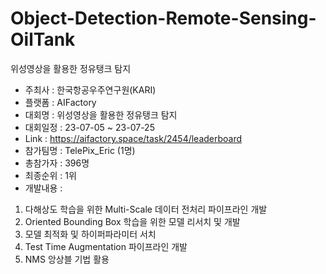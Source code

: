 # Object-Detection-Remote-Sensing-OilTank

위성영상을 활용한 정유탱크 탐지
- 주최사 : 한국항공우주연구원(KARI)
- 플랫폼 : AIFactory
- 대회명 : 위성영상을 활용한 정유탱크 탐지
- 대회일정 : 23-07-05 ~ 23-07-25
- Link : https://aifactory.space/task/2454/leaderboard
- 참가팀명 : TelePix_Eric (1명)
- 총참가자 : 396명
- 최종순위 : 1위
- 개발내용 :
1. 다해상도 학습을 위한 Multi-Scale 데이터 전처리 파이프라인 개발
2. Oriented Bounding Box 학습을 위한 모델 리서치 및 개발
3. 모델 최적화 및 하이퍼파라미터 서치
4. Test Time Augmentation 파이프라인 개발
5. NMS 앙상블 기법 활용
